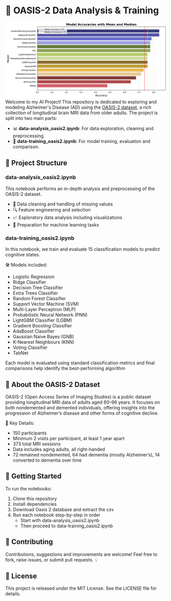 # 🧠 OASIS-2 Data Analysis & Training
![results of the model comparison](assets/output.png)
Welcome to my AI Project! This repository is dedicated to exploring and modeling Alzheimer's Disease (AD) using the [OASIS-2 dataset](https://sites.wustl.edu/oasisbrains/home/oasis-2/), a rich collection of longitudinal brain MRI data from older adults. The project is split into two main parts:

- 📊 **data-analysis_oasis2.ipynb**: For data exploration, cleaning and preprocessing.
- 🤖 **data-training_oasis2.ipynb**: For model training, evaluation and comparison.

## 📁 Project Structure
### **data-analysis_oasis2.ipynb**
This notebook performs an in-depth analysis and preprocessing of the OASIS-2 dataset.
- 🧹 Data cleaning and handling of missing values
- 🔍 Feature engineering and selection
- 📈 Exploratory data analysis  including visualizations
- 🧠 Preparation for machine learning tasks

### **data-training_oasis2.ipynb**
In this notebook, we train and evaluate 15 classification models to predict cognitive states.

🛠️ Models included:
- Logistic Regression
- Ridge Classifier
- Decision Tree Classifier
- Extra Trees Classifier
- Random Forest Classifier
- Support Vector Machine (SVM)
- Multi-Layer Perceptron (MLP)
- Probabilistic Neural Network (PNN)
- LightGBM Classifier (LGBM)
- Gradient Boosting Classifier
- AdaBoost Classifier
- Gaussian Naive Bayes (GNB)
- K-Nearest Neighbours (KNN)
- Voting Classifier
- TabNet

Each model is evaluated using standard classification metrics and final comparisons help identify the best-performing algorithm

## 🧬 About the OASIS-2 Dataset
OASIS-2 (Open Access Series of Imaging Studies) is a public dataset providing longitudinal MRI data of adults aged 60–96 years. It focuses on both nondemented and demented individuals, offering insights into the progression of Alzheimer’s disease and other forms of cognitive decline.

🔎 Key Details:
- 150 participants
- Minimum 2 visits per participant, at least 1 year apart
- 373 total MRI sessions
- Data includes aging adults, all right-handed
- 72 remained nondemented, 64 had dementia (mostly Alzheimer’s), 14 converted to dementia over time

## 🚀 Getting Started
To run the notebooks:

1. Clone this repository
2. Install dependencies
3. Download Oasis 2 database and extract the csv
4. Run each notebook step-by-step in order
   - Start with data-analysis_oasis2.ipynb
   - Then proceed to data-training_oasis2.ipynb

## 🤝 Contributing
Contributions, suggestions and improvements are welcome! Feel free to fork, raise issues, or submit pull requests. 💡

## 📜 License
This project is released under the MIT License. See the LICENSE file for details.